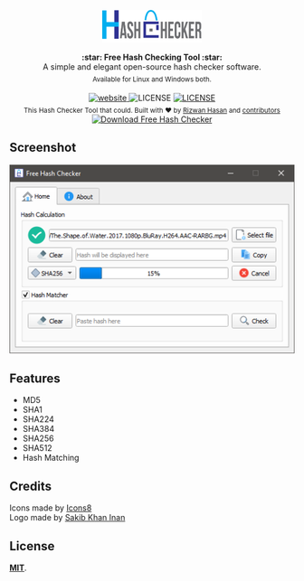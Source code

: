 <p align="center"><img src="logo/hash_checker_header.png" alt="Hash Checker" width="35%"></p>

<div align="center">
  <strong>:star: Free Hash Checking Tool :star:</strong><br>
  A simple and elegant open-source hash checker software.<br>
  <sub>Available for Linux and Windows both.</sub>
</div>

<br>

<div align="center">
  <!-- Version -->
  <a href="https://rizwan-hasan.github.io/Free-Hash-Checker/">
    <img src="https://img.shields.io/badge/version-3.0-orange" alt="website">
  </a>
  <!-- Build -->
  <img src="https://img.shields.io/badge/build-passing-brightgreen" alt="LICENSE">
  <!-- License -->
  <a href="LICENSE">
    <img src="https://img.shields.io/badge/license-MIT-green" alt="LICENSE">
  </a>
</div>

<div align="center">
  <sub>This Hash Checker Tool that could. Built with ❤︎ by
    <a href="https://github.com/Rizwan-Hasan/">Rizwan Hasan</a> and
    <a href="https://github.com/Rizwan-Hasan/Free-Hash-Checker/graphs/contributors">
      contributors
    </a>
  </sub>
  <br />
  <a href="https://sourceforge.net/projects/free-hash-checker/files/latest/download"><img alt="Download Free Hash Checker" src="https://a.fsdn.com/con/app/sf-download-button" width=276 height=48 srcset="https://a.fsdn.com/con/app/sf-download-button?button_size=2x 2x">
  </a>
</div>

## Screenshot

<p align="center">
  <img src="screenshots/calculating.png" alt="Calculating Window"/>
</p>

## Features

- MD5
- SHA1
- SHA224
- SHA384
- SHA256
- SHA512
- Hash Matching

## Credits

<div>Icons made by <a href="https://icons8.com/">Icons8</a></div>
<div>Logo made by <a href="https://github.com/skinan">Sakib Khan Inan</a></div>

## License

[**MIT**](LICENSE).
